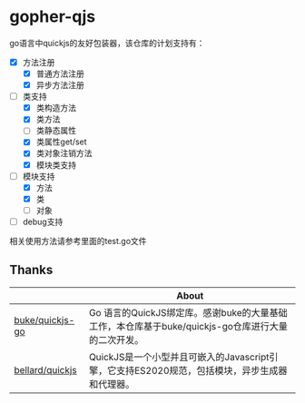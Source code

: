 # gopher-qjs

go语言中quickjs的友好包装器，该仓库的计划支持有：

- [x] 方法注册
  - [x] 普通方法注册
  - [x] 异步方法注册
- [ ] 类支持
  - [x] 类构造方法
  - [x] 类方法
  - [ ] 类静态属性
  - [x] 类属性get/set
  - [x] 类对象注销方法
  - [x] 模块类支持
- [ ] 模块支持
  - [x] 方法
  - [x] 类
  - [ ] 对象
- [ ] debug支持

相关使用方法请参考里面的test.go文件

## Thanks

|                                                       | About                                                        |
| ----------------------------------------------------- | ------------------------------------------------------------ |
| [buke/quickjs-go](https://github.com/buke/quickjs-go) | Go 语言的QuickJS绑定库。感谢buke的大量基础工作，本仓库基于buke/quickjs-go仓库进行大量的二次开发。 |
| [bellard/quickjs](https://github.com/bellard/quickjs) | QuickJS是一个小型并且可嵌入的Javascript引擎，它支持ES2020规范，包括模块，异步生成器和代理器。 |

